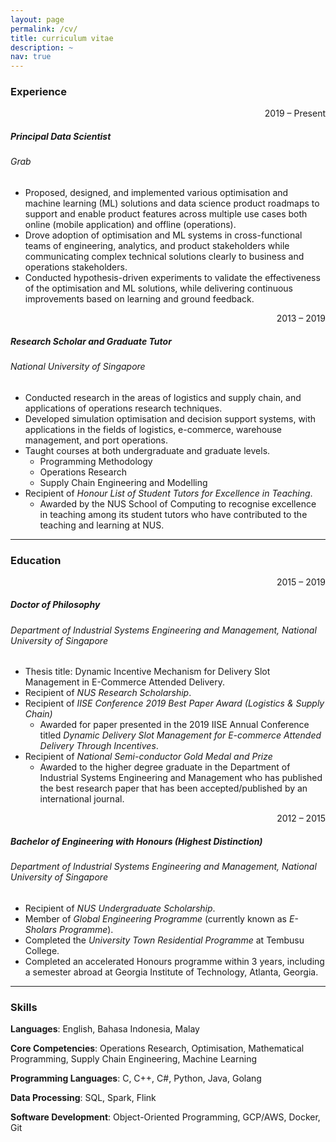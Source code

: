 ```yaml
---
layout: page
permalink: /cv/
title: curriculum vitae
description: ~
nav: true
---
```


### **Experience**

<div style="text-align: right;">2019 &#8211; Present</div>

##### **Principal Data Scientist**
###### *Grab*
- Proposed, designed, and implemented various optimisation and machine learning (ML) solutions and data science product roadmaps to support and enable product features across multiple use cases both online (mobile application) and offline (operations).
- Drove adoption of optimisation and ML systems in cross-functional teams of engineering, analytics, and product stakeholders while communicating complex technical solutions clearly to business and operations stakeholders.
- Conducted hypothesis-driven experiments to validate the effectiveness of the optimisation and ML solutions, while delivering continuous improvements based on learning and ground feedback.

<div style="text-align: right;">2013 &#8211; 2019</div>

##### **Research Scholar and Graduate Tutor**
###### *National University of Singapore*
- Conducted research in the areas of logistics and supply chain, and applications of operations research techniques.
- Developed simulation optimisation and decision support systems, with applications in the fields of logistics, e-commerce, warehouse management, and port operations.
- Taught courses at both undergraduate and graduate levels.
    - Programming Methodology
    - Operations Research
    - Supply Chain Engineering and Modelling
- Recipient of *Honour List of Student Tutors for Excellence in Teaching*.
    - Awarded by the NUS School of Computing to recognise excellence in teaching among its student tutors who have contributed to the teaching and learning at NUS.

***

### **Education**

<div style="text-align: right;">2015 &#8211; 2019</div>

##### **Doctor of Philosophy**
###### *Department of Industrial Systems Engineering and Management, National University of Singapore*
- Thesis title: Dynamic Incentive Mechanism for Delivery Slot Management in E-Commerce Attended Delivery.
- Recipient of *NUS Research Scholarship*.
- Recipient of *IISE Conference 2019 Best Paper Award (Logistics & Supply Chain)* 
    - Awarded for paper presented in the 2019 IISE Annual Conference titled *Dynamic Delivery Slot Management for E-commerce Attended Delivery Through Incentives*. 
- Recipient of *National Semi-conductor Gold Medal and Prize*
    - Awarded to the higher degree graduate in the Department of Industrial Systems Engineering and Management who has published the best research paper that has been accepted/published by an international journal.

<div style="text-align: right;">2012 &#8211; 2015</div>

##### **Bachelor of Engineering with Honours (Highest Distinction)**
###### *Department of Industrial Systems Engineering and Management, National University of Singapore*
- Recipient of *NUS Undergraduate Scholarship*.
- Member of *Global Engineering Programme* (currently known as *E-Sholars Programme*).
- Completed the *University Town Residential Programme* at Tembusu College.
- Completed an accelerated Honours programme within 3 years, including a semester abroad at Georgia Institute of Technology, Atlanta, Georgia.

***

### **Skills**

**Languages**: English, Bahasa Indonesia, Malay

**Core Competencies**: Operations Research, Optimisation, Mathematical Programming, Supply Chain Engineering, Machine Learning

**Programming Languages**: C, C++, C#, Python, Java, Golang

**Data Processing**: SQL, Spark, Flink

**Software Development**: Object-Oriented Programming, GCP/AWS, Docker, Git
